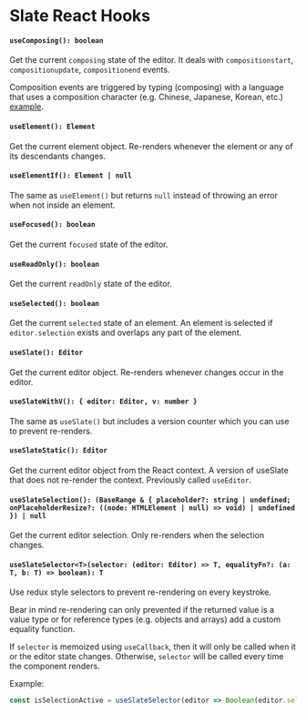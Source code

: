 # Slate React Hooks

#### `useComposing(): boolean`

Get the current `composing` state of the editor. It deals with `compositionstart`, `compositionupdate`, `compositionend` events.

Composition events are triggered by typing (composing) with a language that uses a composition character (e.g. Chinese, Japanese, Korean, etc.) [example](https://en.wikipedia.org/wiki/Input_method#/media/File:Typing_%EC%9E%88%EC%8A%B5%EB%8B%88%EB%8B%A4_in_Dubeolsik_keyboard_layout.gif).

#### `useElement(): Element`

Get the current element object. Re-renders whenever the element or any of its descendants changes.

#### `useElementIf(): Element | null`

The same as `useElement()` but returns `null` instead of throwing an error when not inside an element.

#### `useFocused(): boolean`

Get the current `focused` state of the editor.

#### `useReadOnly(): boolean`

Get the current `readOnly` state of the editor.

#### `useSelected(): boolean`

Get the current `selected` state of an element. An element is selected if `editor.selection` exists and overlaps any part of the element.

#### `useSlate(): Editor`

Get the current editor object. Re-renders whenever changes occur in the editor.

#### `useSlateWithV(): { editor: Editor, v: number }`

The same as `useSlate()` but includes a version counter which you can use to prevent re-renders.

#### `useSlateStatic(): Editor`

Get the current editor object from the React context. A version of useSlate that does not re-render the context. Previously called `useEditor`.

#### `useSlateSelection(): (BaseRange & { placeholder?: string | undefined; onPlaceholderResize?: ((node: HTMLElement | null) => void) | undefined }) | null`

Get the current editor selection. Only re-renders when the selection changes.

#### `useSlateSelector<T>(selector: (editor: Editor) => T, equalityFn?: (a: T, b: T) => boolean): T`

Use redux style selectors to prevent re-rendering on every keystroke.

Bear in mind re-rendering can only prevented if the returned value is a value type or for reference types (e.g. objects and arrays) add a custom equality function.

If `selector` is memoized using `useCallback`, then it will only be called when it or the editor state changes. Otherwise, `selector` will be called every time the component renders.

Example:

```typescript
const isSelectionActive = useSlateSelector(editor => Boolean(editor.selection))
```
